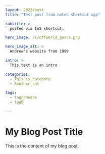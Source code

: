 ```yaml
---
layout: 2023/post
title: "Test post from notes shortcut app"

subtitle: >
  posted via IoS shortcut.

hero_image: /i/offworld_gears.png

hero_image_alt: >
  Andrew's website from 1999

intro: >
  This text is an intro

categories:
  - This_is_category
  - Another_cat

tags:
  - tagnameone
  - tagB
 
---
```


# My Blog Post Title

This is the content of my blog post.